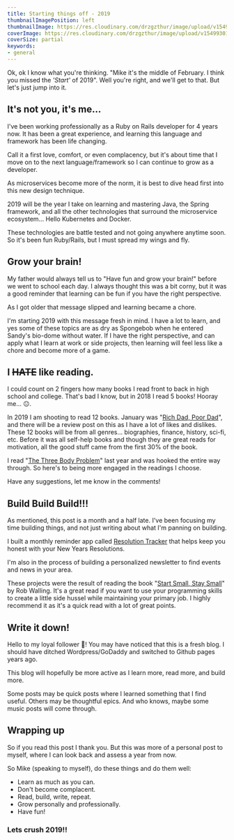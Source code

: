 ```yaml
---
title: Starting things off - 2019
thumbnailImagePosition: left
thumbnailImage: https://res.cloudinary.com/drzgzthur/image/upload/v1549930120/milyway-cover.png
coverImage: https://res.cloudinary.com/drzgzthur/image/upload/v1549930120/milyway-cover.png
coverSize: partial
keywords:
- general
---
```


Ok, ok I know what you're thinking. "Mike it's the middle of February. I think you missed the _'Start'_ of 2019". Well you're right, and we'll get to that. But let's just jump into it.

## It's not you, it's me...

I've been working professionally as a Ruby on Rails developer for 4 years now. It has been a great experience, and learning this language and framework has been life changing.

Call it a first love, comfort, or even complacency, but it's about time that I move on to the next language/framework so I can continue to grow as a developer.

As microservices become more of the norm, it is best to dive head first into this new design technique.

2019 will be the year I take on learning and mastering Java, the Spring framework, and all the other technologies that surround the microservice ecosystem... Hello Kubernetes and Docker.

These technologies are battle tested and not going anywhere anytime soon. So it's been fun Ruby/Rails, but I must spread my wings and fly.

## Grow your brain!

My father would always tell us to "Have fun and grow your brain!" before we went to school each day. I always thought this was a bit corny, but it was a good reminder that learning can be fun if you have the right perspective.

As I got older that message slipped and learning became a chore.

I'm starting 2019 with this message fresh in mind. I have a lot to learn, and yes some of these topics are as dry as Spongebob when he entered Sandy's bio-dome without water. If I have the right perspective, and can apply what I learn at work or side projects, then learning will feel less like a chore and become more of a game.

## I ~~HATE~~ like reading.

I could count on 2 fingers how many books I read front to back in high school and college. That's bad I know, but in 2018 I read 5 books! Hooray me... 😐.

In 2019 I am shooting to read 12 books. January was "[Rich Dad, Poor Dad](https://www.amazon.com/dp/B0175P82RA)", and there will be a review post on this as I have a lot of likes and dislikes. These 12 books will be from all genres... biographies, finance, history, sci-fi, etc. Before it was all self-help books and though they are great reads for motivation, all the good stuff came from the first 30% of the book.

I read "[The Three Body Problem](https://www.amazon.com/dp/B00IQO403K)" last year and was hooked the entire way through. So here's to being more engaged in the readings I choose.

Have any suggestions, let me know in the comments!

## Build Build Build!!!

As mentioned, this post is a month and a half late. I've been focusing my time building things, and not just writing about what I'm panning on building.

I built a monthly reminder app called [Resolution Tracker](https://www.resolutiontracker.xyz/) that helps keep you honest with your New Years Resolutions.

I'm also in the process of building a personalized newsletter to find events and news in your area.

These projects were the result of reading the book "[Start Small, Stay Small](https://www.amazon.com/dp/B003YH9MMI)" by Rob Walling. It's a great read if you want to use your programming skills to create a little side hussel while maintaining your primary job. I highly recommend it as it's a quick read with a lot of great points.

## Write it down!

Hello to my loyal follower 👋! You may have noticed that this is a fresh blog. I should have ditched Wordpress/GoDaddy and switched to Github pages years ago.

This blog will hopefully be more active as I learn more, read more, and build more.

Some posts may be quick posts where I learned something that I find useful. Others may be thoughtful epics. And who knows, maybe some music posts will come through.

## Wrapping up

So if you read this post I thank you. But this was more of a personal post to myself, where I can look back and assess a year from now.

So Mike (speaking to myself), do these things and do them well:

- Learn as much as you can.
- Don't become complacent.
- Read, build, write, repeat.
- Grow personally and professionally.
- Have fun!

### Lets crush 2019!!
